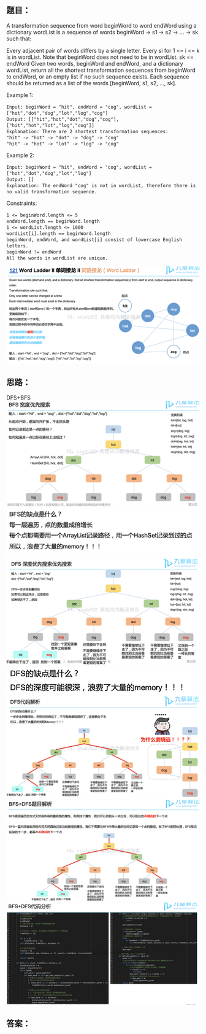 ## 题目：
A transformation sequence from word beginWord to word endWord using a dictionary wordList is a sequence of words beginWord -> s1 -> s2 -> ... -> sk such that:

Every adjacent pair of words differs by a single letter.
Every si for 1 <= i <= k is in wordList. Note that beginWord does not need to be in wordList.
sk == endWord
Given two words, beginWord and endWord, and a dictionary wordList, return all the shortest transformation sequences from beginWord to endWord, or an empty list if no such sequence exists. Each sequence should be returned as a list of the words [beginWord, s1, s2, ..., sk].

Example 1:
```
Input: beginWord = "hit", endWord = "cog", wordList = ["hot","dot","dog","lot","log","cog"]
Output: [["hit","hot","dot","dog","cog"],["hit","hot","lot","log","cog"]]
Explanation: There are 2 shortest transformation sequences:
"hit" -> "hot" -> "dot" -> "dog" -> "cog"
"hit" -> "hot" -> "lot" -> "log" -> "cog"
```
Example 2:
```
Input: beginWord = "hit", endWord = "cog", wordList = ["hot","dot","dog","lot","log"]
Output: []
Explanation: The endWord "cog" is not in wordList, therefore there is no valid transformation sequence.
``` 

Constraints:
```
1 <= beginWord.length <= 5
endWord.length == beginWord.length
1 <= wordList.length <= 1000
wordList[i].length == beginWord.length
beginWord, endWord, and wordList[i] consist of lowercase English letters.
beginWord != endWord
All the words in wordList are unique.
```
![a](https://github.com/SSRRBB/Leetcode/blob/main/Images/134.png)
## 思路：
DFS+BFS
![a](https://github.com/SSRRBB/Leetcode/blob/main/Images/135.png)
![a](https://github.com/SSRRBB/Leetcode/blob/main/Images/136.png)
![a](https://github.com/SSRRBB/Leetcode/blob/main/Images/137.png)
![a](https://github.com/SSRRBB/Leetcode/blob/main/Images/138.png)
![a](https://github.com/SSRRBB/Leetcode/blob/main/Images/139.png)
![a](https://github.com/SSRRBB/Leetcode/blob/main/Images/140.png)
![a](https://github.com/SSRRBB/Leetcode/blob/main/Images/141.png)


## 答案：
```python


```
